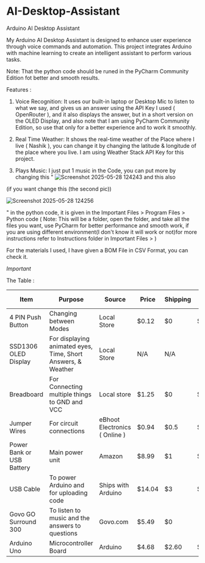 # AI-Desktop-Assistant
Arduino AI Desktop Assistant

My Arduino AI Desktop Assistant is designed to enhance  user experience through voice commands and automation. This project integrates Arduino with machine learning to create an intelligent assistant to perform various tasks.

Note: That the python code should be runed in the PyCharm Community Edition fot better and smooth results.

Features :

1. Voice Recognition: It uses our built-in laptop or Desktop Mic to listen to what we say, and gives us an answer using the API Key I used ( OpenRouter ),  and it also displays the answer, but in a short version
on the OLED Display, and also  note that I am using PyCharm Community Edition, so use that only for a better experience and to work it smoothly.

2. Real Time Weather: It shows the real-time weather of the Place where I live ( Nashik ), you can change it by changing the latitude & longitude of the place where you live. I am using Weather Stack API Key
for this project.

3. Plays Music: I just put 1 music in the Code, you can put more by changing this " ![Screenshot 2025-05-28 124243](https://github.com/user-attachments/assets/844e735f-96ab-49e1-b308-fabf7dba2476) and this also

(if you want change this (the second pic))

![Screenshot 2025-05-28 124256](https://github.com/user-attachments/assets/c1dc43ce-7dea-4e5a-ae08-e7d6df614b02)

 " in the python code, it is given in the Important Files > Program Files > Python code ( Note: This will be a folder, open the folder, and take all the files you want, use PyCharm for better performance and smooth work, if you are using different environment(I don't know it will work or not)for more instructions refer to Instructions folder in Important Files >   )


For the materials I used, I have given a BOM File in CSV Format, you can check it.


*Important*

The Table :

|     Item      |                                                        Purpose                                                               |     Source    |     Price     |    Shipping    | Total Price
| ------------- | ---------------------------------------------------------------------------------------------------------------------------- | ------------- | ------------- | -------------- | --------------------- |
|4 PIN Push Button           |Changing between Modes                                                                                                        |Local Store          |$0.12            |   $0       |  $0.12                     |
|SSD1306 OLED Display           |For displaying animated eyes, Time, Short Answers, & Weather                                                                                    |Local Store     |N/A            |      N/A       |                       |
|Breadboard           |For Connecting multiple things to GND and VCC                                                      |Local store     |$1.25           |      $0        |  $1.25           |
|Jumper Wires    |For circuit connections                                                       |eBhoot Electronics ( Online )     |$0.94           |      $0.5        |  $0.99                     |
|Power Bank or USB Battery|Main power unit                                                                  |Amazon         |$8.99          |      $1        |   $9.99            |
|USB Cable |To power Arduino and for uploading code                                                             |Ships with Arduino         |$14.04          |      $3       |       $17.04               |
|Govo GO Surround 300      |To listen to music and the answers to questions                                                                                |Govo.com         |$5.49          |      $0        |                       |
|Arduino Uno    | Microcontroller Board                                  |Arduino        | $4.68 |      $2.60     |      $7.28            |
